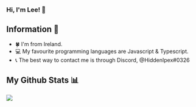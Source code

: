### Hi, I'm Lee! 👋

## Information 👀

- 🍀 I'm from Ireland.
- 💻 My favourite programming languages are Javascript & Typescript.
- 📞 The best way to contact me is through Discord, @HiddenIpex#0326

## My Github Stats 📊

<img src="https://github-readme-stats.vercel.app/api?username=HiddenIpex&&show_icons=true&title_color=#ffffff&icon_color=bb2acf&text_color=daf7dc&bg_color=191919" />

